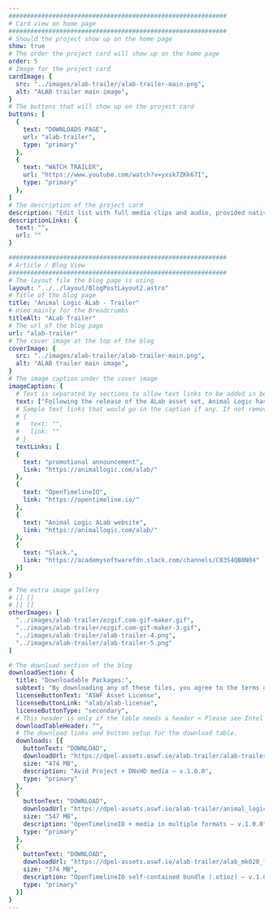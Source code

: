 ```yaml
---
############################################################
# Card view on home page
############################################################
# Should the project show up on the home page
show: true
# The order the project card will show up on the home page
order: 5
# Image for the project card
cardImage: {
  src: "../images/alab-trailer/alab-trailer-main.png",
  alt: "ALAB trailer main image",
}
# The buttons that will show up on the project card
buttons: [
  {
    text: "DOWNLOADS PAGE",
    url: "alab-trailer",
    type: "primary"
  },
  {
    text: "WATCH TRAILER",
    url: "https://www.youtube.com/watch?v=yxsk7ZKk67I",
    type: "primary"
  },
]
# The description of the project card
description: "Edit list with full media clips and audio, provided natively for both Avid and OTIO, for the ALab promotional trailer."
descriptionLinks: {
  text: "",
  url: ""
}

############################################################
# Article / Blog View
############################################################
# The layout file the blog page is using
layout: "../../layout/BlogPostLayout2.astro"
# Title of the blog page
title: "Animal Logic ALab - Trailer"
# Used mainly for the Breadcrumbs
titleAlt: "ALab Trailer"
# The url of the blog page
url: "alab-trailer"
# The cover image at the top of the blog
coverImage: {
  src: "../images/alab-trailer/alab-trailer-main.png",
  alt: "ALAB trailer main image",
}
# The image caption under the cover image
imageCaption: {
  # Text is separated by sections to allow text links to be added in between. <text> <link> <text>
  text: ["Following the release of the ALab asset set, Animal Logic has released the ", " trailer as its own asset. Initially provided natively for both Avid and ", " and with full media and mixed audio, the community is encouraged to use these assets in demonstrations, training material, and in any context where timeline-based media examples would be useful. For more information, visit the ",", or join us on "],
  # Sample text links that would go in the caption if any. If not remove them like this:
  # {
  #   text: "",
  #   link: ""
  # }
  textLinks: [
  {
    text: "promotional announcement",
    link: "https://animallogic.com/alab/"
  },
  {
    text: "OpenTimelineIO",
    link: "https://opentimeline.io/"
  },
  {
    text: "Animal Logic ALab website",
    link: "https://animallogic.com/alab/"
  },
  {
    text: "Slack.",
    link: "https://academysoftwarefdn.slack.com/channels/C03S4QB8N04"
  }]
}

# The extra image gallery
# [] []
# [] []
otherImages: [
  "../images/alab-trailer/ezgif.com-gif-maker.gif",
  "../images/alab-trailer/ezgif.com-gif-maker-3.gif",
  "../images/alab-trailer/alab-trailer-4.png",
  "../images/alab-trailer/alab-trailer-5.png"
]

# The download section of the blog
downloadSection: {
  title: "Downloadable Packages:",
  subtext: "By downloading any of these files, you agree to the terms of the license linked below.",
  licenseButtonText: "ASWF Asset License",
  licenseButtonLink: "alab/alab-license",
  licenseButtonType: "secondary",
  # This header is only if the table needs a header < Please see Intel page for example of that >
  downloadTableHeader: "",
  # The download links and button setup for the download table.
  downloads: [{
    buttonText: "DOWNLOAD",
    downloadUrl: "https://dpel-assets.aswf.io/alab-trailer/alab-trailer.zip",
    size: "474 MB",
    description: "Avid Project + DNxHD media – v.1.0.0",
    type: "primary"
  },
  {
    buttonText: "DOWNLOAD",
    downloadUrl: "https://dpel-assets.aswf.io/alab-trailer/animal_logic_alab_trailer_otio_and_media.zip",
    size: "547 MB",
    description: "OpenTimelineIO + media in multiple formats – v.1.0.0",
    type: "primary"
  },
  {
    buttonText: "DOWNLOAD",
    downloadUrl: "https://dpel-assets.aswf.io/alab-trailer/alab_mk020_final_edit.h264.otioz",
    size: "374 MB",
    description: "OpenTimelineIO self-contained bundle (.otioz) – v.1.0.0",
    type: "primary"
  }]
}
---
```


